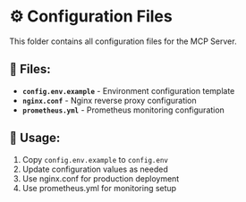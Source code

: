 # ⚙️ Configuration Files

This folder contains all configuration files for the MCP Server.

## 📁 Files:

- **`config.env.example`** - Environment configuration template
- **`nginx.conf`** - Nginx reverse proxy configuration
- **`prometheus.yml`** - Prometheus monitoring configuration

## 🔧 Usage:

1. Copy `config.env.example` to `config.env`
2. Update configuration values as needed
3. Use nginx.conf for production deployment
4. Use prometheus.yml for monitoring setup
